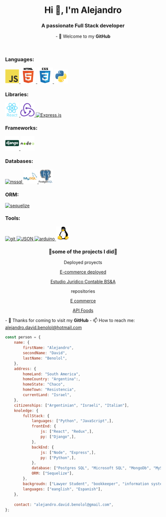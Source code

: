 <body>
    <header>
        <h1 align="center">Hi 👋, I'm Alejandro</h1>
        <h3 align="center">A passionate Full Stack developer</h3>
        - 💬 Welcome to my <b>GitHub</b>
    </header>
    <section class="Languages">
        <h3 align="left">Languages:</h3>
        <a href="https://developer.mozilla.org/en-US/docs/Web/JavaScript" target="_blank">
            <img src="https://raw.githubusercontent.com/devicons/devicon/master/icons/javascript/javascript-original.svg"
                alt="javascript" width="9%" height="9%" 
                title="JavaScript"/>
        </a>
        <a href="https://www.w3.org/html/" target="_blank">
            <img src="https://raw.githubusercontent.com/devicons/devicon/master/icons/html5/html5-original-wordmark.svg"
                alt="html5" width="10%" height="10%" 
                title="HTML5"/>
        </a>
        <a href="https://www.w3schools.com/css/" target="_blank">
            <img src="https://raw.githubusercontent.com/devicons/devicon/master/icons/css3/css3-original-wordmark.svg"
                alt="css3" width="10%" height="10%" 
                title="CSS3"/>
        </a>
        <a href="https://www.python.org" target="_blank">
            <img src="https://raw.githubusercontent.com/devicons/devicon/master/icons/python/python-original.svg"
                alt="python" width="9%" height="9%" 
                title="Python"/>
        </a>
    </section>
    <section class="Libraries">
        <h3 align="left">Libraries:</h3>
        <a href="https://reactjs.org/" target="_blank">
            <img src="https://raw.githubusercontent.com/devicons/devicon/master/icons/react/react-original-wordmark.svg"
                alt="react" width="9%" height="9%" 
                title="React.JS"/>
        </a>
        <a href="https://redux.js.org" target="_blank">
            <img src="https://raw.githubusercontent.com/devicons/devicon/master/icons/redux/redux-original.svg"
                alt="redux" width="9%" height="9%" 
                title="Redux.JS"/>
        </a>
        <a href="https://expressjs.com/" target="_blank">
            <img src="https://expressjs.com/images/favicon.png" 
            alt="Express.js" width="5%" height="8%" 
            title="Express.JS"
            align=""/>
        </a>
    </section>
    <section class="Frameworks">
        <h3 align="left">Frameworks:</h3>
        <a href="https://www.djangoproject.com/" target="_blank">
            <img src="https://raw.githubusercontent.com/devicons/devicon/master/icons/django/django-original.svg"
                alt="django" width="9%" height="9%" 
                title="Django"/>
        </a>
        <a href="https://nodejs.org" target="_blank">
            <img src="https://raw.githubusercontent.com/devicons/devicon/master/icons/nodejs/nodejs-original-wordmark.svg"
                alt="nodejs" width="9%" height="9%" 
                title="Node.JS"/>
        </a>
    </section>
    <section class="SQL">
        <h3 align="left">Databases:</h3>
        <a href="https://www.microsoft.com/en-us/sql-server" target="_blank">
            <img src="https://www.svgrepo.com/show/303229/microsoft-sql-server-logo.svg" alt="mssql" width="9%"
                height="9%" 
                title="Microsoft SQL Server"/>
        </a>
        <a href="https://www.mysql.com/" target="_blank">
            <img src="https://raw.githubusercontent.com/devicons/devicon/master/icons/mysql/mysql-original-wordmark.svg"
                alt="mysql" width="9%" height="9%" 
                title="MySQL"/>
        </a>
        <a href="https://www.postgresql.org" target="_blank">
            <img src="https://raw.githubusercontent.com/devicons/devicon/master/icons/postgresql/postgresql-original-wordmark.svg"
                alt="postgresql" width="9%" height="9%" 
                title="Postgres SQL"/>
        </a>
    </section>
    <section class="ORM">
        <h3 align="left">ORM:</h3>
        <a href="https://sequelize.org/" target="_blank">
            <img src="https://sequelize.org/master/image/brand_logo.png" 
            alt="sequelize" width="7%" height="8%" 
            title="Sequelize"/>
        </a>
    </section>
    <section class="tools">
        <h3 align="left">Tools:</h3>
        <a href="https://git-scm.com/" target="_blank">
            <img src="https://www.vectorlogo.zone/logos/git-scm/git-scm-icon.svg" 
            alt="git" width="9%" height="9%" 
            title="Git"/>
        </a>
        <a href="" target="_blank">
            <img src="https://www.json.org/img/json160.gif"
            alt="JSON" width="9%" height="9%"
            title="JSON" />
        </a>
        <a href="https://www.arduino.cc/" 2wqstarget="_blank">
            <img src="https://cdn.worldvectorlogo.com/logos/arduino-1.svg" 
            alt="arduino" width="9%" height="9%" 
            title="Arduino"/>
        </a>
        <a href="https://www.linux.org/" target="_blank">
            <img src="https://raw.githubusercontent.com/devicons/devicon/master/icons/linux/linux-original.svg"
                alt="linux" width="9%" height="9%" 
                title="Linux"/>
        </a>
    </section>
    <section class="portfolio">
        <h3 align="center">🌱some of the projects I did🌱</h3>
        <p align="center">Deployed proyects</p>
        <a href="https://e-commerce-pf-10.vercel.app/" target="_blank">
            <p align="center">E-commerce deployed</p>
        </a>
        <a href="https://estudio-bs.vercel.app/" target="_blank">
            <p align="center">Estudio Jurídico Contable BS&A</p>
        </a>
        <p align="center">repositories</p>
        <a href="https://github.com/guidoabelleira/E-Commerce-PF10" target="_blank">
            <p align="center">E commerce</p>
        </a>
        <a href="https://github.com/Argenthands/TPI-Food">
            <p align="center">API Foods</p>
        </a>
    </section>
    <footer>
        - 💬 Thanks for coming to visit my <b>GitHub</b>
        - 📫 How to reach me: <a
            href="mailto:alejandro.david.benolol@hotmail.com?Subject=From%20GitHub">
            alejandro.david.benolol@hotmail.com
        </a>
    </footer>
</body>

```javascript
const person = {
    name: {
        firstName: "Alejandro",
        secondName: "David",
        lastName: "Benolol",
    },
    address: {
        homeLand: "South America",
        homeCountry: "Argentina":,
        homeState: "Chaco",
        homeTown: "Resistencia",
        currentLand: "Israel",
    },
    citizenships: ["Argentinian", "Israeli", "Italian"],
    knoledge: {
        fullStack: {
            languages: ["Python", "JavaScript",],
            frontEnd: {
                js: ["React", "Redux",],
                py: ["Django",],
            },
            backEnd: {
                js: ["Node", "Express",],
                py: ["Python",],
            },
            database: ["Postgres SQL", "Microsoft SQL", "MongoDb", "MySQL",],
            ORM: ["Sequelize"],
        },
        backgroudn: ["Lawyer Student", "bookkeeper", "information systems engineering student",],
        languages: ["eanglish", "Espanish"],
    },

    contact: "alejandro.david.benolol@gmail.com",    
};
```
